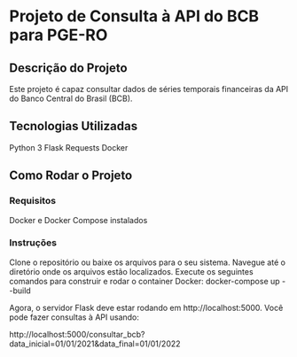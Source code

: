 # Projeto de Consulta à API do BCB para PGE-RO
## Descrição do Projeto
Este projeto é capaz consultar dados de séries temporais financeiras da API do Banco Central do Brasil (BCB).

## Tecnologias Utilizadas
Python 3
Flask
Requests
Docker
## Como Rodar o Projeto
### Requisitos
Docker e Docker Compose instalados
### Instruções
Clone o repositório ou baixe os arquivos para o seu sistema.
Navegue até o diretório onde os arquivos estão localizados.
Execute os seguintes comandos para construir e rodar o container Docker:
docker-compose up --build

Agora, o servidor Flask deve estar rodando em http://localhost:5000. Você pode fazer consultas à API usando:


http://localhost:5000/consultar_bcb?data_inicial=01/01/2021&data_final=01/01/2022
